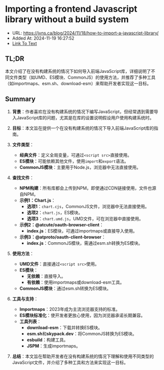 # Importing a frontend Javascript library without a build system
- URL: https://jvns.ca/blog/2024/11/18/how-to-import-a-javascript-library/
- Added At: 2024-11-19 16:27:52
- [Link To Text](2024-11-19-importing-a-frontend-javascript-library-without-a-build-system_raw.md)

## TL;DR
本文介绍了在没有构建系统的情况下如何导入前端JavaScript库，详细说明了不同文件类型（如UMD、ES模块、CommonJS）的使用方法，并推荐了多种工具（如importmaps、esm.sh、download-esm）来帮助开发者实现这一目标。

## Summary
1. **背景**：作者喜欢在没有构建系统的情况下编写JavaScript，但经常遇到需要导入JavaScript库的问题，尤其是在库的设置说明假设用户使用构建系统时。

2. **目标**：本文旨在提供一个在没有构建系统的情况下导入前端JavaScript库的指南。

3. **文件类型**：
   - **经典文件**：定义全局变量，可通过`<script src>`直接使用。
   - **ES模块**：可能依赖其他文件，使用`import`和`export`语法。
   - **CommonJS模块**：主要用于Node.js，浏览器中无法直接使用。

4. **查找文件**：
   - **NPM构建**：所有库都会上传到NPM，即使通过CDN链接使用，文件也源自NPM。
   - **示例1：Chart.js**：
     - **选项1**：`chart.cjs`，CommonJS文件，浏览器中无法直接使用。
     - **选项2**：`chart.js`，ES模块。
     - **选项3**：`chart.umd.js`，UMD文件，可在浏览器中直接使用。
   - **示例2：@atcute/oauth-browser-client**：
     - **index.js**：ES模块，可通过importmaps或直接导入使用。
   - **示例3：@atproto/oauth-client-browser**：
     - **index.js**：CommonJS模块，需通过esm.sh转换为ES模块。

5. **使用方法**：
   - **UMD文件**：直接通过`<script src>`使用。
   - **ES模块**：
     - **无依赖**：直接导入。
     - **有依赖**：使用importmaps或download-esm工具。
   - **CommonJS模块**：通过esm.sh转换为ES模块。

6. **工具与支持**：
   - **Importmaps**：2023年成为主流浏览器支持的标准。
   - **ES模块标准化**：使开发者更放心使用，因为浏览器承诺长期兼容。
   - **工具列表**：
     - **download-esm**：下载并转换ES模块。
     - **esm.sh**和**skypack.dev**：将CommonJS转换为ES模块。
     - **esbuild**：构建工具。
     - **JSPM**：生成importmaps。

7. **总结**：本文旨在帮助开发者在没有构建系统的情况下理解和使用不同类型的JavaScript文件，并介绍了多种工具和方法来实现这一目标。
